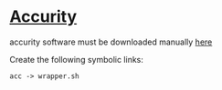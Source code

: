 # [Accurity](https://hpc.nih.gov/apps/Accurity.html)

accurity software must be downloaded manually [here](https://www.yfish.org/accurity/)

Create the following symbolic links:
```
acc -> wrapper.sh

```
